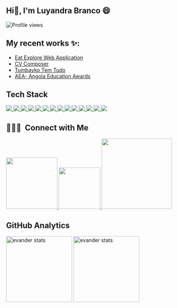## Hi👋, I'm Luyandra Branco 😄
<p align="left"> <img src="https://komarev.com/ghpvc/?username=LuyandraBrancoo&color=0e14c2" alt="Profile views" /> </p>

## My recent works ✨:
- [Eat Explore Web Application](https://eat-explore-web-application.vercel.app/)<br/>
- [CV Composer](https://cv-composer-black.vercel.app/)<br/>
- [Tumbayko Tem Tudo](https://tumbayko.vercel.app/)<br/>
- [AEA- Angola Education Awards](https://angolaeducationawards.com/)<br/>

## Tech Stack

<div align="left">
 <p>
    <a href='https://html.com/'>
      <img src="https://skillicons.dev/icons?i=html"/>
    </a>
    <a href='https://developer.mozilla.org/en-US/docs/Web/CSS'>
      <img src="https://skillicons.dev/icons?i=css"/>
    </a>
    <a href='https://www.javascript.com/'>
      <img src="https://skillicons.dev/icons?i=js"/>
    </a>
    <a href='https://www.typescriptlang.org/'>
      <img src="https://skillicons.dev/icons?i=ts"/>
    </a>
    <a href='https://reactjs.org/'>
      <img src="https://skillicons.dev/icons?i=react"/>
    </a>
    <a href='https://nextjs.org/'>
      <img src="https://skillicons.dev/icons?i=nextjs"/>
    </a>
    <a href='https://nodejs.org/en/'>
      <img src="https://skillicons.dev/icons?i=nodejs"/>
    </a>
    <a href='https://git-scm.com/'>
     <img src="https://skillicons.dev/icons?i=git"/>
    </a>
    <a href='https://styled-components.com/'>
      <img src="https://skillicons.dev/icons?i=styledcomponents"/>
    </a>
    <a href='https://tailwindui.com/'>
     <img src="https://skillicons.dev/icons?i=tailwind"/>
    </a>
    <a href='https://sass-lang.com/'>
     <img src="https://skillicons.dev/icons?i=sass"/>
    </a>
     <a href='https://nestjs.com/logo-small.ede75a6b.svg'>
     <img src="https://skillicons.dev/icons?i=nestjs"/>
    </a>
    </a>
     <a href='https://themeselection-cdn.b-cdn.net/wp-content/uploads/2023/03/Fastify-JS.png'>
     <img src="https://skillicons.dev/icons?i=fastifyjs"/>
    </a>
    <a href='https://www.figma.com/'>
     <img src="https://skillicons.dev/icons?i=figma"/>
    </a>
 </p>

</div>

## 👨🏻‍💼 &nbsp;Connect with Me

<p align="left">
 
 <a href="https://www.linkedin.com/in/luyandra-branco-494973206/" alt="Linkedin">
  <img width="140px" src="https://img.shields.io/badge/-Linkedin-rgb(25, 27, 30)?style=for-the-badge&logo=Linkedin&logoColor=rgb(150, 118, 228)&link=https://www.linkedin.com/in/luyandra-branco-494973206/"/> 
 </a>

 <a href="mailto:evander.20116@gmail.com" alt="Gmail">
  <img width="113px" src="https://img.shields.io/badge/-Gmail-rgb(25, 27, 30)?style=for-the-badge&logo=Gmail&logoColor=rgb(150, 118, 228)&link=mailto:luyandrabranco@gmail.com"/> 
 </a>
 
 <a href="https://luyandrabranco.online/" alt="Portfolio">
  <img width="192px" src="https://img.shields.io/badge/my_portfolio-rgb(25, 27, 30)?style=for-the-badge&logo=ko-fi&logoColor=rgb(150, 118, 228)&link=https://luyandrabranco.online/"/>
 </a>

 </p>

## GitHub Analytics

<div align="left">
<img height='180em' src="https://github-readme-stats.vercel.app/api?username=LuyandraBranco&show_icons=true=anuraghazra&show_icons=true&theme=aura" alt="evander stats"/>
<img height='180em' src="https://github-readme-stats.vercel.app/api/top-langs/?username=LuyandraBranco&layout=compact&theme=aura" alt="evander stats"/>
 </div>
    
